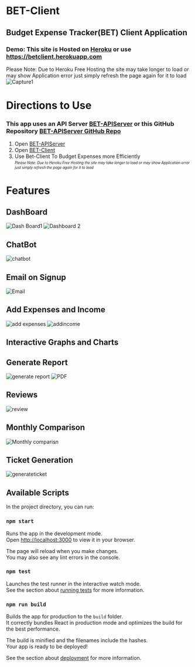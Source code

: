 # BET-Client
## Budget Expense Tracker(BET) Client Application 

### Demo: This site is Hosted on [Heroku](https://betclient.herokuapp.com/) or use https://betclient.herokuapp.com
Please Note: Due to Heroku Free Hosting the site may take longer to load or may show Application error just simply refresh the page again for it to load
![Capture1](https://user-images.githubusercontent.com/67777018/189949158-ed97b4a3-d114-4772-ba36-4244bd721d6e.PNG)

# Directions to Use
### This app uses an API Server [BET-APIServer](https://betserverapi.herokuapp.com/) or this GitHub Repository [BET-APIServer GitHub Repo](https://github.com/kevin46dsa/BET-APIServer)

1. Open [BET-APIServer](https://betserverapi.herokuapp.com/) 
2. Open [BET-Client](https://betclient.herokuapp.com/) 
3. Use Bet-Client To Budget Expenses more Efficiently
<br /><sub><sup>*Please Note: Due to Heroku Free Hosting the site may take longer to load or may show Application error just simply refresh the page again for it to load*</sup></sub>

# Features

## DashBoard
![Dash Board1](https://user-images.githubusercontent.com/67777018/189949160-3765802d-0a40-4d65-ae13-fe90288081cd.PNG)
![Dashboard 2](https://user-images.githubusercontent.com/67777018/189949162-42d2ba78-bbb9-481e-9aeb-ae6d64bc5fac.PNG)

## ChatBot 
![chatbot](https://user-images.githubusercontent.com/67777018/189949159-c6e95e93-faa5-4055-bd0e-da008c66a6a8.PNG)
## Email on Signup
![Email](https://user-images.githubusercontent.com/67777018/191165177-4a79da8b-79f4-4b94-9430-3db098e8f291.png)
## Add Expenses and Income
![add expenses](https://user-images.githubusercontent.com/67777018/189949156-6a539408-d9e7-4a70-ba81-d0a6c16f6fa6.PNG)
![addincome](https://user-images.githubusercontent.com/67777018/189949157-aa03e662-9e59-449a-a29f-95c93ff0c8c4.PNG)

## Interactive Graphs and Charts

## Generate Report
![generate report](https://user-images.githubusercontent.com/67777018/189949163-9ab30497-57f6-45ec-910f-e516e96a2bc2.PNG)
![PDF](https://user-images.githubusercontent.com/67777018/189949152-87da5f23-acba-41ea-9794-262369cfc2ad.PNG)

## Reviews
![review](https://user-images.githubusercontent.com/67777018/189949154-97d8e24d-48c3-4218-a9c2-9c8a6ae3f029.PNG)
## Monthly Comparison
![Monthly comparisn](https://user-images.githubusercontent.com/67777018/189949151-f7a18007-51d0-4335-96e7-6fa8afa8bebf.PNG)


## Ticket Generation

![generateticket](https://user-images.githubusercontent.com/67777018/189949164-726c8e01-3a9f-401c-b280-3d616ded20b5.PNG)

## Available Scripts

In the project directory, you can run:

### `npm start`

Runs the app in the development mode.\
Open [http://localhost:3000](http://localhost:3000) to view it in your browser.

The page will reload when you make changes.\
You may also see any lint errors in the console.

### `npm test`

Launches the test runner in the interactive watch mode.\
See the section about [running tests](https://facebook.github.io/create-react-app/docs/running-tests) for more information.

### `npm run build`

Builds the app for production to the `build` folder.\
It correctly bundles React in production mode and optimizes the build for the best performance.

The build is minified and the filenames include the hashes.\
Your app is ready to be deployed!

See the section about [deployment](https://facebook.github.io/create-react-app/docs/deployment) for more information.

